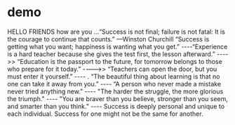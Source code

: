 # demo
HELLO FRIENDS
how are you 
...“Success is not final; failure is not fatal: It is the courage to continue that counts.” —Winston Churchill
“Success is getting what you want; happiness is wanting what you get.”
----“Experience is a hard teacher because she gives the test first, the lesson afterward.”
---->>  “Education is the passport to the future, for tomorrow belongs to those who prepare for it today.”
---->> “Teachers can open the door, but you must enter it yourself.” 
---- . “The beautiful thing about learning is that no one can take it away from you.”
---- “A person who never made a mistake never tried anything new."
---- "The harder the struggle, the more glorious the triumph."
---- "You are braver than you believe, stronger than you seem, and smarter than you think."
---- Success is deeply personal and unique to each individual. Success for one might not be the same for another. 